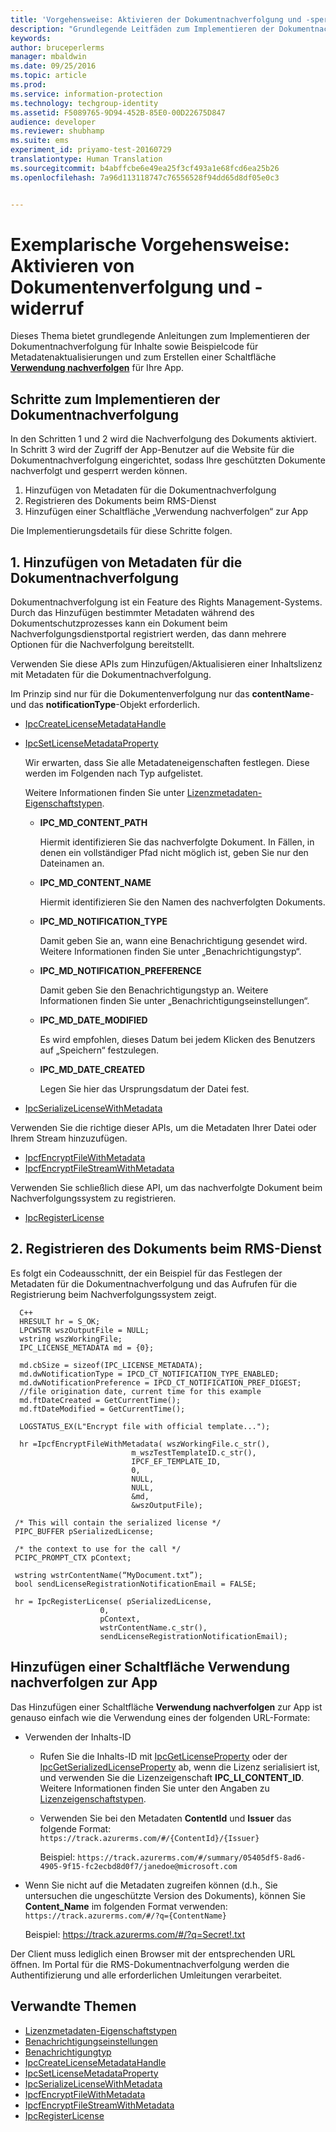 ```yaml
---
title: 'Vorgehensweise: Aktivieren der Dokumentnachverfolgung und -sperrung | Azure RMS'
description: "Grundlegende Leitfäden zum Implementieren der Dokumentnachverfolgung"
keywords: 
author: bruceperlerms
manager: mbaldwin
ms.date: 09/25/2016
ms.topic: article
ms.prod: 
ms.service: information-protection
ms.technology: techgroup-identity
ms.assetid: F5089765-9D94-452B-85E0-00D22675D847
audience: developer
ms.reviewer: shubhamp
ms.suite: ems
experiment_id: priyamo-test-20160729
translationtype: Human Translation
ms.sourcegitcommit: b4abffcbe6e49ea25f3cf493a1e68fcd6ea25b26
ms.openlocfilehash: 7a96d113118747c76556528f94dd65d8df05e0c3


---
```


# Exemplarische Vorgehensweise: Aktivieren von Dokumentenverfolgung und -widerruf

Dieses Thema bietet grundlegende Anleitungen zum Implementieren der Dokumentnachverfolgung für Inhalte sowie Beispielcode für Metadatenaktualisierungen und zum Erstellen einer Schaltfläche [**Verwendung nachverfolgen**](#add-a-track-usage-button-to-your-app) für Ihre App.

## Schritte zum Implementieren der Dokumentnachverfolgung

In den Schritten 1 und 2 wird die Nachverfolgung des Dokuments aktiviert. In Schritt 3 wird der Zugriff der App-Benutzer auf die Website für die Dokumentnachverfolgung eingerichtet, sodass Ihre geschützten Dokumente nachverfolgt und gesperrt werden können.

1. Hinzufügen von Metadaten für die Dokumentnachverfolgung
2. Registrieren des Dokuments beim RMS-Dienst
3. Hinzufügen einer Schaltfläche „Verwendung nachverfolgen“ zur App

Die Implementierungsdetails für diese Schritte folgen.

## 1. Hinzufügen von Metadaten für die Dokumentnachverfolgung

Dokumentnachverfolgung ist ein Feature des Rights Management-Systems. Durch das Hinzufügen bestimmter Metadaten während des Dokumentschutzprozesses kann ein Dokument beim Nachverfolgungsdienstportal registriert werden, das dann mehrere Optionen für die Nachverfolgung bereitstellt.

Verwenden Sie diese APIs zum Hinzufügen/Aktualisieren einer Inhaltslizenz mit Metadaten für die Dokumentnachverfolgung.


Im Prinzip sind nur für die Dokumentenverfolgung nur das **contentName**- und das **notificationType**-Objekt erforderlich.


- [IpcCreateLicenseMetadataHandle](/information-protection/sdk/2.1/api/win/functions#msipc_ipccreatelicensemetadatahandle)
- [IpcSetLicenseMetadataProperty](/information-protection/sdk/2.1/api/win/functions#msipc_ipcsetlicensemetadataproperty)

  Wir erwarten, dass Sie alle Metadateneigenschaften festlegen. Diese werden im Folgenden nach Typ aufgelistet.

  Weitere Informationen finden Sie unter [Lizenzmetadaten-Eigenschaftstypen](/information-protection/sdk/2.1/api/win/constants#msipc_license_metadata_property_types).

  - **IPC_MD_CONTENT_PATH**

    Hiermit identifizieren Sie das nachverfolgte Dokument. In Fällen, in denen ein vollständiger Pfad nicht möglich ist, geben Sie nur den Dateinamen an.

  - **IPC_MD_CONTENT_NAME**

    Hiermit identifizieren Sie den Namen des nachverfolgten Dokuments.

  - **IPC_MD_NOTIFICATION_TYPE**

    Damit geben Sie an, wann eine Benachrichtigung gesendet wird. Weitere Informationen finden Sie unter „Benachrichtigungstyp“.

  - **IPC_MD_NOTIFICATION_PREFERENCE**

    Damit geben Sie den Benachrichtigungstyp an. Weitere Informationen finden Sie unter „Benachrichtigungseinstellungen“.

  - **IPC_MD_DATE_MODIFIED**

    Es wird empfohlen, dieses Datum bei jedem Klicken des Benutzers auf „Speichern“ festzulegen.

  - **IPC_MD_DATE_CREATED**

    Legen Sie hier das Ursprungsdatum der Datei fest.

- [IpcSerializeLicenseWithMetadata](/information-protection/sdk/2.1/api/win/functions#msipc_ipcserializelicensemetadata)

Verwenden Sie die richtige dieser APIs, um die Metadaten Ihrer Datei oder Ihrem Stream hinzuzufügen.

- [IpcfEncryptFileWithMetadata](/information-protection/sdk/2.1/api/win/functions#msipc_ipcfencryptfilewithmetadata)
- [IpcfEncryptFileStreamWithMetadata](/information-protection/sdk/2.1/api/win/functions#msipc_ipcfencryptfilestreamwithmetadata)

Verwenden Sie schließlich diese API, um das nachverfolgte Dokument beim Nachverfolgungssystem zu registrieren.

- [IpcRegisterLicense](/information-protection/sdk/2.1/api/win/functions#msipc_ipcregisterlicense)


## 2. Registrieren des Dokuments beim RMS-Dienst

Es folgt ein Codeausschnitt, der ein Beispiel für das Festlegen der Metadaten für die Dokumentnachverfolgung und das Aufrufen für die Registrierung beim Nachverfolgungssystem zeigt.

      C++
      HRESULT hr = S_OK;
      LPCWSTR wszOutputFile = NULL;
      wstring wszWorkingFile;
      IPC_LICENSE_METADATA md = {0};

      md.cbSize = sizeof(IPC_LICENSE_METADATA);
      md.dwNotificationType = IPCD_CT_NOTIFICATION_TYPE_ENABLED;
      md.dwNotificationPreference = IPCD_CT_NOTIFICATION_PREF_DIGEST;
      //file origination date, current time for this example
      md.ftDateCreated = GetCurrentTime();
      md.ftDateModified = GetCurrentTime();

      LOGSTATUS_EX(L"Encrypt file with official template...");

      hr =IpcfEncryptFileWithMetadata( wszWorkingFile.c_str(),
                               m_wszTestTemplateID.c_str(),
                               IPCF_EF_TEMPLATE_ID,
                               0,
                               NULL,
                               NULL,
                               &md,
                               &wszOutputFile);

     /* This will contain the serialized license */
     PIPC_BUFFER pSerializedLicense;

     /* the context to use for the call */
     PCIPC_PROMPT_CTX pContext;

     wstring wstrContentName(“MyDocument.txt”);
     bool sendLicenseRegistrationNotificationEmail = FALSE;

     hr = IpcRegisterLicense( pSerializedLicense,
                        0,
                        pContext,
                        wstrContentName.c_str(),
                        sendLicenseRegistrationNotificationEmail);

## Hinzufügen einer Schaltfläche **Verwendung nachverfolgen** zur App

Das Hinzufügen einer Schaltfläche **Verwendung nachverfolgen** zur App ist genauso einfach wie die Verwendung eines der folgenden URL-Formate:

- Verwenden der Inhalts-ID
  - Rufen Sie die Inhalts-ID mit [IpcGetLicenseProperty](/information-protection/sdk/2.1/api/win/functions#msipc_ipcgetlicenseproperty) oder der [IpcGetSerializedLicenseProperty](/information-protection/sdk/2.1/api/win/functions#msipc_ipcgetserializedlicenseproperty) ab, wenn die Lizenz serialisiert ist, und verwenden Sie die Lizenzeigenschaft **IPC_LI_CONTENT_ID**. Weitere Informationen finden Sie unter den Angaben zu [Lizenzeigenschaftstypen](/information-protection/sdk/2.1/api/win/constants#msipc_license_property_types).
  - Verwenden Sie bei den Metadaten **ContentId** und **Issuer** das folgende Format: `https://track.azurerms.com/#/{ContentId}/{Issuer}`

    Beispiel: `https://track.azurerms.com/#/summary/05405df5-8ad6-4905-9f15-fc2ecbd8d0f7/janedoe@microsoft.com`

- Wenn Sie nicht auf die Metadaten zugreifen können (d.h., Sie untersuchen die ungeschützte Version des Dokuments), können Sie **Content_Name** im folgenden Format verwenden: `https://track.azurerms.com/#/?q={ContentName}`

  Beispiel: https://track.azurerms.com/#/?q=Secret!.txt

Der Client muss lediglich einen Browser mit der entsprechenden URL öffnen. Im Portal für die RMS-Dokumentnachverfolgung werden die Authentifizierung und alle erforderlichen Umleitungen verarbeitet.

## Verwandte Themen

* [Lizenzmetadaten-Eigenschaftstypen](/information-protection/sdk/2.1/api/win/constants#msipc_license_metadata_property_types)
* [Benachrichtigungseinstellungen](/information-protection/sdk/2.1/api/win/constants#msipc_notification_preference)
* [Benachrichtigungtyp](/information-protection/sdk/2.1/api/win/constants#msipc_notification_type)
* [IpcCreateLicenseMetadataHandle](/information-protection/sdk/2.1/api/win/functions#msipc_ipccreatelicensemetadatahandle)
* [IpcSetLicenseMetadataProperty](/information-protection/sdk/2.1/api/win/functions#msipc_ipcsetlicensemetadataproperty)
* [IpcSerializeLicenseWithMetadata](/information-protection/sdk/2.1/api/win/functions#msipc_ipcserializelicensemetadata)
* [IpcfEncryptFileWithMetadata](/information-protection/sdk/2.1/api/win/functions#msipc_ipcfencryptfilewithmetadata)
* [IpcfEncryptFileStreamWithMetadata](/information-protection/sdk/2.1/api/win/functions#msipc_ipcfencryptfilestreamwithmetadata)
* [IpcRegisterLicense](/information-protection/sdk/2.1/api/win/functions#msipc_ipcregisterlicense)

 



<!--HONumber=Sep16_HO5-->


